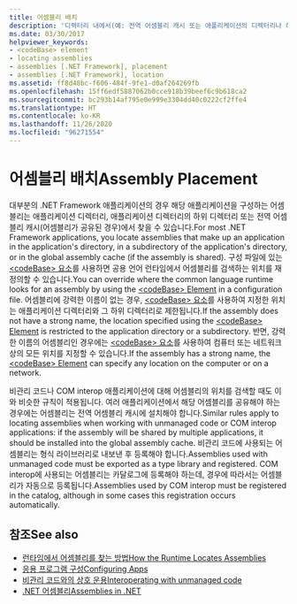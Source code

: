 ```yaml
---
title: 어셈블리 배치
description: '디렉터리 내에서(예: 전역 어셈블리 캐시 또는 애플리케이션의 디렉터리나 하위 디렉터리) .NET 어셈블리를 배치하는 방법에 대한 지침을 검토합니다.'
ms.date: 03/30/2017
helpviewer_keywords:
- <codeBase> element
- locating assemblies
- assemblies [.NET Framework], placement
- assemblies [.NET Framework], location
ms.assetid: ff8d48bc-f606-484f-9fe1-d0af264269fb
ms.openlocfilehash: 15ff6edf5887062b0cce918b39beef6c9b618ca2
ms.sourcegitcommit: bc293b14af795e0e999e3304dd40c0222cf2ffe4
ms.translationtype: HT
ms.contentlocale: ko-KR
ms.lasthandoff: 11/26/2020
ms.locfileid: "96271554"
---
```

# <a name="assembly-placement"></a><span data-ttu-id="97ba0-103">어셈블리 배치</span><span class="sxs-lookup"><span data-stu-id="97ba0-103">Assembly Placement</span></span>

<span data-ttu-id="97ba0-104">대부분의 .NET Framework 애플리케이션의 경우 해당 애플리케이션을 구성하는 어셈블리는 애플리케이션 디렉터리, 애플리케이션 디렉터리의 하위 디렉터리 또는 전역 어셈블리 캐시(어셈블리가 공유된 경우)에서 찾을 수 있습니다.</span><span class="sxs-lookup"><span data-stu-id="97ba0-104">For most .NET Framework applications, you locate assemblies that make up an application in the application's directory, in a subdirectory of the application's directory, or in the global assembly cache (if the assembly is shared).</span></span> <span data-ttu-id="97ba0-105">구성 파일에 있는 [\<codeBase> 요소](../configure-apps/file-schema/runtime/codebase-element.md)를 사용하면 공용 언어 런타임에서 어셈블리를 검색하는 위치를 재정의할 수 있습니다.</span><span class="sxs-lookup"><span data-stu-id="97ba0-105">You can override where the common language runtime looks for an assembly by using the [\<codeBase> Element](../configure-apps/file-schema/runtime/codebase-element.md) in a configuration file.</span></span> <span data-ttu-id="97ba0-106">어셈블리에 강력한 이름이 없는 경우, [\<codeBase> 요소](../configure-apps/file-schema/runtime/codebase-element.md)를 사용하여 지정한 위치는 애플리케이션 디렉터리와 그 하위 디렉터리로 제한됩니다.</span><span class="sxs-lookup"><span data-stu-id="97ba0-106">If the assembly does not have a strong name, the location specified using the [\<codeBase> Element](../configure-apps/file-schema/runtime/codebase-element.md) is restricted to the application directory or a subdirectory.</span></span> <span data-ttu-id="97ba0-107">반면, 강력한 이름의 어셈블리인 경우에는 [\<codeBase> 요소](../configure-apps/file-schema/runtime/codebase-element.md)를 사용하여 컴퓨터 또는 네트워크상의 모든 위치를 지정할 수 있습니다.</span><span class="sxs-lookup"><span data-stu-id="97ba0-107">If the assembly has a strong name, the [\<codeBase> Element](../configure-apps/file-schema/runtime/codebase-element.md) can specify any location on the computer or on a network.</span></span>  
  
 <span data-ttu-id="97ba0-108">비관리 코드나 COM interop 애플리케이션에 대해 어셈블리의 위치를 검색할 때도 이와 비슷한 규칙이 적용됩니다. 여러 애플리케이션에서 해당 어셈블리를 공유해야 하는 경우에는 어셈블리는 전역 어셈블리 캐시에 설치해야 합니다.</span><span class="sxs-lookup"><span data-stu-id="97ba0-108">Similar rules apply to locating assemblies when working with unmanaged code or COM interop applications: if the assembly will be shared by multiple applications, it should be installed into the global assembly cache.</span></span> <span data-ttu-id="97ba0-109">비관리 코드에 사용되는 어셈블리는 형식 라이브러리로 내보낸 후 등록해야 합니다.</span><span class="sxs-lookup"><span data-stu-id="97ba0-109">Assemblies used with unmanaged code must be exported as a type library and registered.</span></span> <span data-ttu-id="97ba0-110">COM interop에 사용되는 어셈블리는 카달로그에 등록해야 하는데, 경우에 따라서는 어셈블리가 자동으로 등록됩니다.</span><span class="sxs-lookup"><span data-stu-id="97ba0-110">Assemblies used by COM interop must be registered in the catalog, although in some cases this registration occurs automatically.</span></span>  
  
## <a name="see-also"></a><span data-ttu-id="97ba0-111">참조</span><span class="sxs-lookup"><span data-stu-id="97ba0-111">See also</span></span>

- [<span data-ttu-id="97ba0-112">런타임에서 어셈블리를 찾는 방법</span><span class="sxs-lookup"><span data-stu-id="97ba0-112">How the Runtime Locates Assemblies</span></span>](../deployment/how-the-runtime-locates-assemblies.md)
- [<span data-ttu-id="97ba0-113">응용 프로그램 구성</span><span class="sxs-lookup"><span data-stu-id="97ba0-113">Configuring Apps</span></span>](../configure-apps/index.md)
- [<span data-ttu-id="97ba0-114">비관리 코드와의 상호 운용</span><span class="sxs-lookup"><span data-stu-id="97ba0-114">Interoperating with unmanaged code</span></span>](../interop/index.md)
- [<span data-ttu-id="97ba0-115">.NET 어셈블리</span><span class="sxs-lookup"><span data-stu-id="97ba0-115">Assemblies in .NET</span></span>](index.md)
